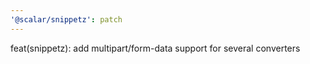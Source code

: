 ```yaml
---
'@scalar/snippetz': patch
---
```


feat(snippetz): add multipart/form-data support for several converters
